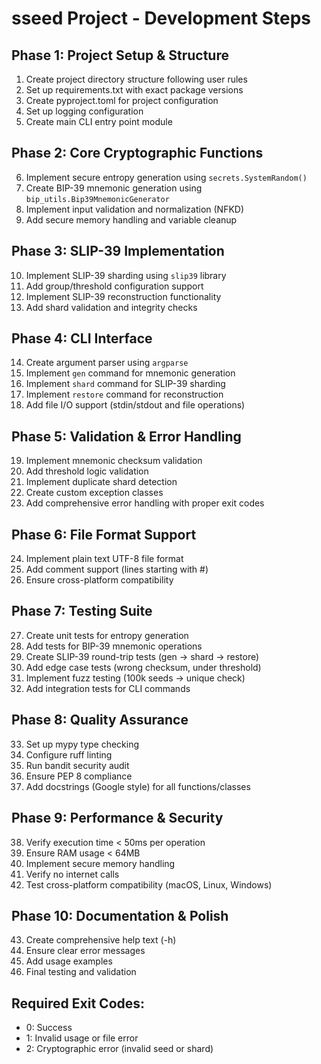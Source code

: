 # sseed Project - Development Steps

## Phase 1: Project Setup & Structure
1. Create project directory structure following user rules
2. Set up requirements.txt with exact package versions
3. Create pyproject.toml for project configuration
4. Set up logging configuration
5. Create main CLI entry point module

## Phase 2: Core Cryptographic Functions
6. Implement secure entropy generation using `secrets.SystemRandom()`
7. Create BIP-39 mnemonic generation using `bip_utils.Bip39MnemonicGenerator`
8. Implement input validation and normalization (NFKD)
9. Add secure memory handling and variable cleanup

## Phase 3: SLIP-39 Implementation
10. Implement SLIP-39 sharding using `slip39` library
11. Add group/threshold configuration support
12. Implement SLIP-39 reconstruction functionality
13. Add shard validation and integrity checks

## Phase 4: CLI Interface
14. Create argument parser using `argparse`
15. Implement `gen` command for mnemonic generation
16. Implement `shard` command for SLIP-39 sharding
17. Implement `restore` command for reconstruction
18. Add file I/O support (stdin/stdout and file operations)

## Phase 5: Validation & Error Handling
19. Implement mnemonic checksum validation
20. Add threshold logic validation
21. Implement duplicate shard detection
22. Create custom exception classes
23. Add comprehensive error handling with proper exit codes

## Phase 6: File Format Support
24. Implement plain text UTF-8 file format
25. Add comment support (lines starting with #)
26. Ensure cross-platform compatibility

## Phase 7: Testing Suite
27. Create unit tests for entropy generation
28. Add tests for BIP-39 mnemonic operations
29. Create SLIP-39 round-trip tests (gen → shard → restore)
30. Add edge case tests (wrong checksum, under threshold)
31. Implement fuzz testing (100k seeds → unique check)
32. Add integration tests for CLI commands

## Phase 8: Quality Assurance
33. Set up mypy type checking
34. Configure ruff linting
35. Run bandit security audit
36. Ensure PEP 8 compliance
37. Add docstrings (Google style) for all functions/classes

## Phase 9: Performance & Security
38. Verify execution time < 50ms per operation
39. Ensure RAM usage < 64MB
40. Implement secure memory handling
41. Verify no internet calls
42. Test cross-platform compatibility (macOS, Linux, Windows)

## Phase 10: Documentation & Polish
43. Create comprehensive help text (-h)
44. Ensure clear error messages
45. Add usage examples
46. Final testing and validation

## Required Exit Codes:
- 0: Success
- 1: Invalid usage or file error
- 2: Cryptographic error (invalid seed or shard) 